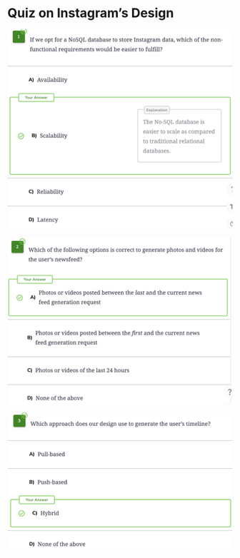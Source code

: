 # Quiz on Instagram’s Design

![](<../.gitbook/assets/Screenshot 2023-09-02 at 7.26.45 PM.png>)

![](<../.gitbook/assets/Screenshot 2023-09-02 at 7.28.49 PM.png>)

![](<../.gitbook/assets/Screenshot 2023-09-02 at 7.30.59 PM.png>)
